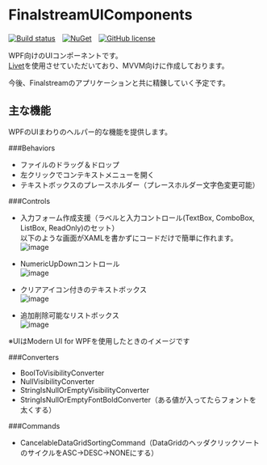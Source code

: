 # FinalstreamUIComponents

[![Build status](https://ci.appveyor.com/api/projects/status/c3uuqwr1d0q4c444?svg=true)](https://ci.appveyor.com/project/finalstream/finalstreamuicomponents)　[![NuGet](https://img.shields.io/nuget/v/FinalstreamUIComponents.svg?style=plastic)](https://www.nuget.org/packages/FinalstreamUIComponents/)　[![GitHub license](https://img.shields.io/github/license/finalstream/FinalstreamUIComponents.svg)](https://github.com/finalstream/FinalstreamUIComponents/blob/master/LICENSE)

WPF向けのUIコンポーネントです。  
[Livet](https://github.com/ugaya40/Livet)を使用させていただいており、MVVM向けに作成しております。

今後、Finalstreamのアプリケーションと共に精錬していく予定です。

## 主な機能
WPFのUIまわりのヘルパー的な機能を提供します。

###Behaviors
* ファイルのドラッグ＆ドロップ
* 左クリックでコンテキストメニューを開く
* テキストボックスのプレースホルダー（プレースホルダー文字色変更可能）

###Controls
* 入力フォーム作成支援（ラベルと入力コントロール(TextBox, ComboBox, ListBox, ReadOnly)のセット）  
以下のような画面がXAMLを書かずにコードだけで簡単に作れます。  
![image](https://cloud.githubusercontent.com/assets/3516444/12699512/2ef2dd28-c801-11e5-8f92-bc09324d456a.png)

* NumericUpDownコントロール  
![image](https://cloud.githubusercontent.com/assets/3516444/12699508/f5a02a80-c800-11e5-9ec6-63e8e73e05e9.png)

* クリアアイコン付きのテキストボックス  
![image](https://cloud.githubusercontent.com/assets/3516444/12699497/88dc7eda-c800-11e5-89bf-fdfd46c73b6f.png)

* 追加削除可能なリストボックス  
![image](https://cloud.githubusercontent.com/assets/3516444/12699507/e244f29a-c800-11e5-8b54-8f586d13758c.png)

※UIはModern UI for WPFを使用したときのイメージです

###Converters
* BoolToVisibilityConverter
* NullVisibilityConverter
* StringIsNullOrEmptyVisibilityConverter
* StringIsNullOrEmptyFontBoldConverter（ある値が入ってたらフォントを太くする）


###Commands
* CancelableDataGridSortingCommand（DataGridのヘッダクリックソートのサイクルをASC→DESC→NONEにする）
